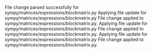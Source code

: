 File change parsed successfully for sympy/matrices/expressions/blockmatrix.py
Applying file update for sympy/matrices/expressions/blockmatrix.py
File change applied to sympy/matrices/expressions/blockmatrix.py.
Applying file update for sympy/matrices/expressions/blockmatrix.py
File change applied to sympy/matrices/expressions/blockmatrix.py.
Applying file update for sympy/matrices/expressions/blockmatrix.py
File change applied to sympy/matrices/expressions/blockmatrix.py.
